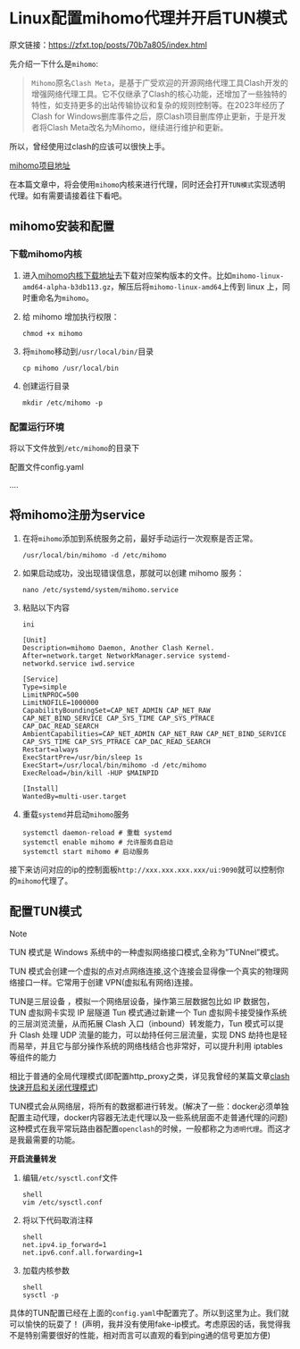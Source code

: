 # Linux配置mihomo代理并开启TUN模式

原文链接：https://zfxt.top/posts/70b7a805/index.html

先介绍一下什么是`mihomo`:

> `Mihomo`原名`Clash Meta`，是基于广受欢迎的开源网络代理工具Clash开发的增强网络代理工具。它不仅继承了Clash的核心功能，还增加了一些独特的特性，如支持更多的出站传输协议和复杂的规则控制等。在2023年经历了Clash for Windows删库事件之后，原Clash项目删库停止更新，于是开发者将Clash Meta改名为Mihomo，继续进行维护和更新。

所以，曾经使用过clash的应该可以很快上手。

[mihomo项目地址](https://github.com/MetaCubeX/mihomo)

在本篇文章中，将会使用`mihomo`内核来进行代理，同时还会打开`TUN模式`实现透明代理。如有需要请接着往下看吧。

## mihomo安装和配置

### 下载mihomo内核

1. 进入[mihomo内核下载地址](https://github.com/MetaCubeX/mihomo/releases)去下载对应架构版本的文件。比如`mihomo-linux-amd64-alpha-b3db113.gz`，解压后将`mihomo-linux-amd64`上传到 linux 上，同时重命名为`mihomo`。

2. 给 mihomo 增加执行权限：

   ```
   chmod +x mihomo
   ```

3. 将`mihomo`移动到`/usr/local/bin/`目录

   ```
   cp mihomo /usr/local/bin
   ```

4. 创建运行目录

   ```
   mkdir /etc/mihomo -p
   ```



### 配置运行环境

将以下文件放到`/etc/mihomo`的目录下

配置文件config.yaml

....



## 将mihomo注册为service

1. 在将`mihomo`添加到系统服务之前，最好手动运行一次观察是否正常。

   ```
   /usr/local/bin/mihomo -d /etc/mihomo
   ```

2. 如果启动成功，没出现错误信息，那就可以创建 mihomo 服务：

   ```
   nano /etc/systemd/system/mihomo.service
   ```

3. 粘贴以下内容

   ```
   ini
   
   [Unit]
   Description=mihomo Daemon, Another Clash Kernel.
   After=network.target NetworkManager.service systemd-networkd.service iwd.service
   
   [Service]
   Type=simple
   LimitNPROC=500
   LimitNOFILE=1000000
   CapabilityBoundingSet=CAP_NET_ADMIN CAP_NET_RAW CAP_NET_BIND_SERVICE CAP_SYS_TIME CAP_SYS_PTRACE CAP_DAC_READ_SEARCH
   AmbientCapabilities=CAP_NET_ADMIN CAP_NET_RAW CAP_NET_BIND_SERVICE CAP_SYS_TIME CAP_SYS_PTRACE CAP_DAC_READ_SEARCH
   Restart=always
   ExecStartPre=/usr/bin/sleep 1s
   ExecStart=/usr/local/bin/mihomo -d /etc/mihomo
   ExecReload=/bin/kill -HUP $MAINPID
   
   [Install]
   WantedBy=multi-user.target
   ```

4. 重载`systemd`并启动`mihomo`服务

   ```
   systemctl daemon-reload # 重载 systemd
   systemctl enable mihomo # 允许服务自启动
   systemctl start mihomo # 启动服务
   ```

接下来访问对应的ip的控制面板`http://xxx.xxx.xxx.xxx/ui:9090`就可以控制你的`mihomo`代理了。



## 配置TUN模式

> [!note]
>
> TUN 模式是 Windows 系统中的一种虚拟网络接口模式,全称为”TUNnel”模式。
>
> TUN 模式会创建一个虚拟的点对点网络连接,这个连接会显得像一个真实的物理网络接口一样。它常用于创建 VPN(虚拟私有网络)连接。
>
> TUN是三层设备 ，模拟一个网络层设备，操作第三层数据包比如 IP 数据包，TUN 虚拟网卡实现 IP 层隧道
> Tun 模式通过新建一个 Tun 虚拟网卡接受操作系统的三层浏览流量，从而拓展 Clash 入口（inbound）转发能力，Tun 模式可以提升 Clash 处理 UDP 流量的能力，可以劫持任何三层流量，实现 DNS 劫持也是轻而易举，并且它与部分操作系统的网络栈结合也非常好，可以提升利用 iptables 等组件的能力

相比于普通的全局代理模式(即配置http_proxy之类，详见我曾经的某篇文章[clash快速开启和关闭代理模式](https://zfxt.top/posts/9ff5edc2/?highlight=clash))

TUN模式会从网络层，将所有的数据都进行转发。(解决了一些：docker必须单独配置主动代理，docker内容器无法走代理以及一些系统层面不走普通代理的问题) 这种模式在我平常玩路由器配置`openclash`的时候，一般都称之为`透明代理`。而这才是我最需要的功能。

**开启流量转发**

1. 编辑`/etc/sysctl.conf`文件

   ```
   shell
   vim /etc/sysctl.conf
   ```

2. 将以下代码取消注释

   ```
   shell
   net.ipv4.ip_forward=1
   net.ipv6.conf.all.forwarding=1
   ```

3. 加载内核参数

   ```
   shell
   sysctl -p
   ```

具体的TUN配置已经在上面的`config.yaml`中配置完了。所以到这里为止。我们就可以愉快的玩耍了！
(声明，我并没有使用fake-ip模式。考虑原因的话，我觉得我不是特别需要很好的性能，相对而言可以直观的看到ping通的信号更加方便)